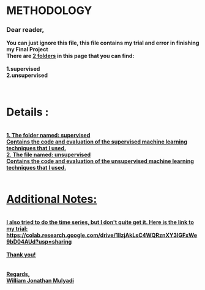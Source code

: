 <b><h1>METHODOLOGY</h1></b>
<h3><b>Dear reader,</h3>

You can just ignore this file, this file contains my trial and error in finishing my Final Project <br>
There are <u>2 folders</u> in this page that you can find:<br><br>
1.supervised<br>
2.unsupervised<br>

<br>

<h1>Details :</h1><br>
<u>1. The folder named: supervised <br><u> 
Contains the code and evaluation of the supervised machine learning techniques that I used.<br>
<u>2. The file named: unsupervised <br></u> 
Contains the code and evaluation of the unsupervised machine learning techniques that I used.<br>

<br>

 
<h1>Additional Notes:</h1>
<br>
I also tried to do the time series, but I don't quite get it. Here is the link to my trial: https://colab.research.google.com/drive/1llzjAkLsC4WQRznXY3lGFxWe9bD04AUd?usp=sharing
<br><br>
Thank you!<br>
<br><br>
Regards,<br>
William Jonathan Mulyadi

